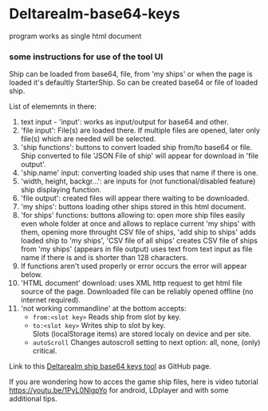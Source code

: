 # Deltarealm-base64-keys

program works as single html document  

### some instructions for use of the tool UI

Ship can be loaded from base64, file, from 'my ships' or when the page is loaded it's defaultly StarterShip. So can be created base64 or file of loaded ship.  

List of elememnts in there:  

1. text input - 'input': works as input/output for base64 and other.  
2. 'file input': File(s) are loaded there. If multiple files are opened, later only file(s) which are needed will be selected.  
3. 'ship functions': buttons to convert loaded ship from/to base64 or file. Ship converted to file 'JSON File of ship' will appear for download in 'file output'.  
4. 'ship.name' input: converting loaded ship uses that name if there is one.  
5. 'width, height, backgr...': are inputs for (not functional/disabled feature) ship displaying function.
6. 'file output': created files will appear there waiting to be downloaded.  
7. 'my ships': buttons loading other ships stored in this html document.  
8. 'for ships' functions: buttons allowing to: open more ship files easily even whole folder at once and allows to replace current 'my ships' with them, opening more throught CSV file of ships, 'add ship to ships' adds loaded ship to 'my ships', 'CSV file of all ships' creates CSV file of ships from 'my ships' (appears in file output) uses text from text input as file name if there is and is shorter than 128 characters.  
9. If functions aren't used properly or error occurs the error will appear below.  
10. 'HTML document' download: uses XML http request to get html file source of the page. Downloaded file can be reliably opened offline (no internet required).  
11. 'not working commandline' at the bottom accepts:  
    - `from:<slot key>` Reads ship from slot by key.  
    - `to:<slot key>` Writes ship to slot by key.  
    Slots (localStorage items) are stored localy on device and per site.  
    - `autoScroll` Changes autoscroll setting to next option: all, none, (only) critical.  

Link to this [Deltarealm ship base64 keys tool](https://KaaBEL.github.io/Deltarealm-b64-keys) as GitHub page.  

If you are wondering how to acces the game ship files, here is video tutorial https://youtu.be/1PyL0NlgpYo for android, LDplayer and with some additional tips.
